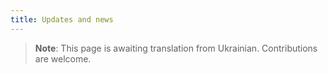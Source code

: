 ```yaml
---
title: Updates and news
---
```


> **Note**: This page is awaiting translation from Ukrainian. Contributions are welcome.
